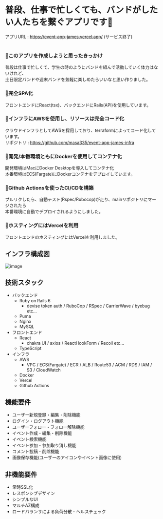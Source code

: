 # 普段、仕事で忙しくても、バンドがしたい人たちを繋ぐアプリです🎸

  アプリURL : ~~https://event-app-james.vercel.app/~~  (サービス終了)
<br>
<br>
### 📌**このアプリを作成しようと思ったきっかけ**
  普段は仕事で忙しくて、学生の時のようにバンドを組んで活動していく体力はないけれど、  
  土日限定バンドや週末バンドを気軽に楽しめたらいいなと思い作りました。

### 📌**完全SPA化**
  フロントエンドにReact(tsx)、バックエンドにRails(API)を使用しています。

### 📌**インフラにAWSを使用し、リソースは完全コード化**
  クラウドインフラとしてAWSを採用しており、terraformによってコード化しています。  
  リポジトリ : https://github.com/masa335/event-app-james-infra

### 📌**開発/本番環境ともにDockerを使用してコンテナ化**
  開発環境はMacにDocker Desktopを導入してコンテナ化  
  本番環境はECS(Fargate)にDockerコンテナをデプロイしています。

### 📌**Github Actionsを使ったCI/CDを構築**
  プルリクしたら、自動テスト(Rspec/Rubocop)が走り、mainリポジトリにマージされたら  
  本番環境に自動でデプロイされるようにしました。

### 📌**ホスティングにはVercelを利用**
  フロントエンドのホスティングにはVercelを利用しました。

## インフラ構成図
![image](https://user-images.githubusercontent.com/26037696/136884405-d38d52c3-9565-473c-a915-a2a1c84801c4.png)

## 技術スタック
  * バックエンド  
    - Ruby on Rails 6  
      - devise token auth / RuboCop / RSpec / CarrierWave / byebug etc...
    - Puma
    - Nginx
    - MySQL
  * フロントエンド  
    - React  
      - chakra UI / axios / ReactHookForm / Recoil etc...
    - TypeScript
  * インフラ  
    - AWS  
      - VPC / ECS(Fargate) / ECR / ALB / Route53 / ACM / RDS / IAM / S3 / CloudWatch
    - Docker
    - Vercel
    - Github Actions

## 機能要件
* ユーザー新規登録・編集・削除機能
* ログイン・ログアウト機能
* ユーザーフォロー・フォロー解除機能
* イベント作成・編集・削除機能
* イベント検索機能
* イベント参加・参加取り消し機能
* コメント投稿・削除機能
* 画像保存機能(ユーザーのアイコンやイベント画像に使用)

## 非機能要件
* 常時SSL化
* レスポンシブデザイン
* シンプルなUI
* マルチAZ構成
* ロードバランサによる負荷分散・ヘルスチェック

